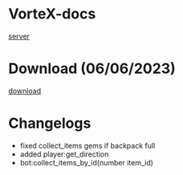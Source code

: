 # VorteX-docs
[server](https://discord.gg/ym6rHJtTek)

# Download (06/06/2023)
[download](https://cdn.discordapp.com/attachments/900373529093091359/1115409946582995024/Vortex.exe)

# Changelogs
* fixed collect_items gems if backpack full
* added player:get_direction
* bot:collect_items_by_id(number item_id)
